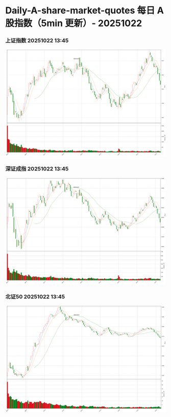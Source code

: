 
# Daily-A-share-market-quotes 每日 A 股指数（5min 更新）- 20251022

### 上证指数 20251022 13:45
![](./fig/2025/10/20251022-sh000001.png)

### 深证成指 20251022 13:45
![](./fig/2025/10/20251022-sz399001.png)

### 北证50 20251022 13:45
![](./fig/2025/10/20251022-bj899050.png)
